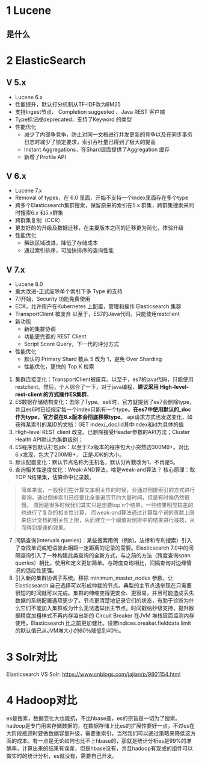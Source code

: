 # 1 Lucene

## 是什么

# 2 ElasticSearch

## V 5.x

- Lucene 6.x
- 性能提升，默认打分机制从TF-IDF改为BM25
- 支持Ingest节点、 Completion suggested 、Java REST 客户端
- Type标记成deprecated，支持了Keyword 的类型
- 性能优化
  - 减少了内部争竞争，防止对同一文档进行并发更新的竞争以及在同步事务日志时减少了锁定要求，索引吞吐量已得到了极大的提高
  - Instant Aggregations，在Shard层面提供了Aggregation 缓存
  - 新增了Profile API

## V 6.x

- Lucene 7.x
- Removal of types，在 6.0 里面，开始不支持一个index里面存在多个type
- 跨多个Elasticsearch集群搜索，保留原来的索引在5.x 群集，跨群集搜索来同时搜索6.x 和5.x群集
- 跨群集复制（CCR）
- 更友好的的升级及数据迁移，在主要版本之间的迁移更为简化，体验升级
- 性能优化
  - 稀疏区域改进，降低了存储成本
  - 通过索引排序，可加快排序的查询性能

## V 7.x

- Lucene 8.0
- 重大改进-正式废除单个索引下多 Type 的支持
- 7.1开始，Security 功能免费使用
- ECK，允许用户在Kubernetes 上配置，管理和操作 Elasticsearch 集群
- TransportClient 被废弃
  以至于，ES7的Java代码，只能使用restclient
- 新功能
  - 新的集群协调
  - 功能更完善的 REST Client
  - Script Score Query，下一代的评分方式
- 性能优化
  - 默认的 Primary Shard 数从 5 改为 1，避免 Over Sharding
  - 性能优化，更快的 Top K 检索

1. 集群连接变化：TransportClient被废弃。以至于，es7的java代码，只能使用restclient。然后，个人综合了一下，对于java编程，**建议采用 High-level-rest-client 的方式操作ES集群**。
2. ES数据存储结构变化：去除了Type。es6时，官方就提到了es7会删除type，并且es6时已经规定每一个index只能有一个type。**在es7中使用默认的_doc作为type，官方说在8.x版本会彻底移除type**。  api请求方式也发送变化，如获得某索引的某ID的文档：GET index/_doc/id其中index和id为具体的值
3. High-level REST client 改变。已删除接受Header参数的API方法；Cluster Health API默认为集群级别；
4. ES程序包默认打包jdk：以至于7.x版本的程序包大小突然边300MB+。对比6.x发现，包大了200MB+， 正是JDK的大小。
5. 默认配置变化：默认节点名称为主机名，默认分片数改为1，不再是5。
6. 查询相关性速度优化：Weak-AND算法。啥是weak-and算法？  核心原理：取TOP N结果集，估算命中记录数。

> 简单来说，一般我们在计算文本相关性的时候，会通过倒排索引的方式进行查询，通过倒排索引已经要比全量遍历节约大量时间，但是有时候仍然很慢。
> 原因是很多时候我们其实只是想要top n个结果，一些结果明显较差的也进行了复杂的相关性计算，
> 而weak-and算法通过计算每个词的贡献上限来估计文档的相关性上限，从而建立一个阈值对倒排中的结果进行减枝，从而得到提速的效果。

7. 间隔查询(Intervals queries)：某些搜索用例（例如，法律和专利搜索）引入了查找单词或短语彼此相距一定距离的记录的需要。Elasticsearch 7.0中的间隔查询引入了一种构建此类查询的全新方式，与之前的方法（跨度查询span queries）相比，使用和定义更加简单。与跨度查询相比，间隔查询对边缘情况的适应性更强。
8. 引入新的集群协调子系统。移除 minimum_master_nodes 参数，让 Elasticsearch 自己选择可以形成仲裁的节点。典型的主节点选举现在只需要很短的时间就可以完成。集群的伸缩变得更安全、更容易，并且可能造成丢失数据的系统配置选项更少了。节点更清楚地记录它们的状态，有助于诊断为什么它们不能加入集群或为什么无法选举出主节点。时间戳纳秒级支持，提升数据精度加粗样式不再内存溢出新的 Circuit Breaker 在JVM 堆栈层面监测内存使用，Elasticsearch 比之前更加健壮。设置indices.breaker.fielddata.limit的默认值已从JVM堆大小的60％降低到40％。

# 3 Solr对比

Elasticsearch VS Solr: https://www.cnblogs.com/jajian/p/9801154.html



# 4 Hadoop对比

es是搜素，数据变化大也能抗，不比hbase差，es的宗旨是一切为了搜索。hadoop是专门用来存储数据的，在数据存储上比es的扩展性要好一点，不过es在大阶段瓶颈时要做数据容量升级，需要重索引，当然我们可以通过策略来降低这方面的成本。有一点是无论如何也比不上hbase的，那就是统计分析es是99%的准确率，计算出来的结果有误差，但是hbase没有，并且hadoop有现成的组件可以做实时的统计分析，es就没有，需要自己开发。
